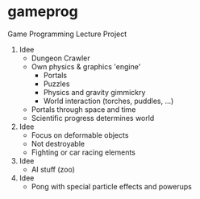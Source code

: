 # gameprog
Game Programming Lecture Project

1. Idee
    - Dungeon Crawler
    - Own physics & graphics 'engine'
        - Portals
        - Puzzles
        - Physics and gravity gimmickry
        - World interaction (torches, puddles, ...)
    - Portals through space and time
    - Scientific progress determines world
2. Idee
    - Focus on deformable objects
    - Not destroyable
    - Fighting or car racing elements
3. Idee
    - AI stuff (zoo)
4. Idee
    - Pong with special particle effects and powerups


